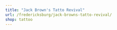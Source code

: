 ```yaml
---
title: "Jack Brown's Tatto Revival"
url: /fredericksburg/jack-browns-tatto-revival/
shop: tattoo
---
```

